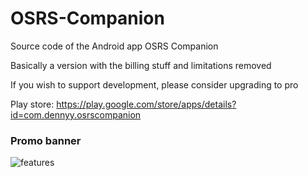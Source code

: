# OSRS-Companion
Source code of the Android app OSRS Companion

Basically a version with the billing stuff and limitations removed

If you wish to support development, please consider upgrading to pro

Play store: https://play.google.com/store/apps/details?id=com.dennyy.osrscompanion


### Promo banner
![features](https://i.imgur.com/wSEU8Oz.png)
